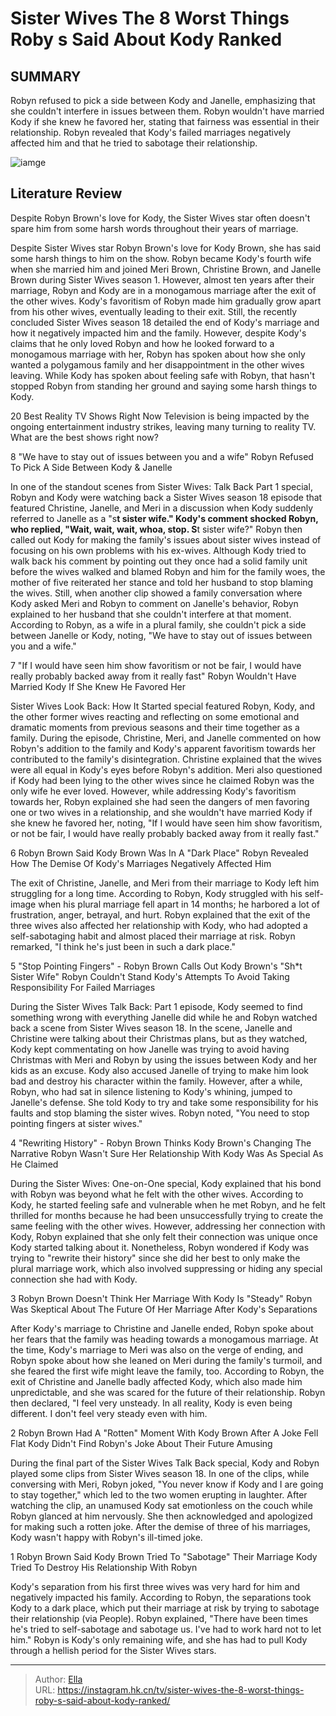 # Sister Wives The 8 Worst Things Roby s Said About Kody Ranked


## SUMMARY 


 Robyn refused to pick a side between Kody and Janelle, emphasizing that she couldn&#39;t interfere in issues between them. 
 Robyn wouldn&#39;t have married Kody if she knew he favored her, stating that fairness was essential in their relationship. 
 Robyn revealed that Kody&#39;s failed marriages negatively affected him and that he tried to sabotage their relationship. 

![iamge](https://static1.srcdn.com/wordpress/wp-content/uploads/2024/01/sister-wives_-the-8-worst-things-robyn-s-said-about-kody-ranked.jpg)

## Literature Review

Despite Robyn Brown&#39;s love for Kody, the Sister Wives star often doesn&#39;t spare him from some harsh words throughout their years of marriage.




Despite Sister Wives star Robyn Brown&#39;s love for Kody Brown, she has said some harsh things to him on the show. Robyn became Kody&#39;s fourth wife when she married him and joined Meri Brown, Christine Brown, and Janelle Brown during Sister Wives season 1. However, almost ten years after their marriage, Robyn and Kody are in a monogamous marriage after the exit of the other wives. Kody&#39;s favoritism of Robyn made him gradually grow apart from his other wives, eventually leading to their exit.
Still, the recently concluded Sister Wives season 18 detailed the end of Kody&#39;s marriage and how it negatively impacted him and the family. However, despite Kody&#39;s claims that he only loved Robyn and how he looked forward to a monogamous marriage with her, Robyn has spoken about how she only wanted a polygamous family and her disappointment in the other wives leaving. While Kody has spoken about feeling safe with Robyn, that hasn&#39;t stopped Robyn from standing her ground and saying some harsh things to Kody.
            
 
 20 Best Reality TV Shows Right Now 
Television is being impacted by the ongoing entertainment industry strikes, leaving many turning to reality TV. What are the best shows right now?












 








 8  &#34;We have to stay out of issues between you and a wife&#34; 
Robyn Refused To Pick A Side Between Kody &amp; Janelle
        

In one of the standout scenes from Sister Wives: Talk Back Part 1 special, Robyn and Kody were watching back a Sister Wives season 18 episode that featured Christine, Janelle, and Meri in a discussion when Kody suddenly referred to Janelle as a &#34;s**t sister wife.&#34; Kody&#39;s comment shocked Robyn, who replied, &#34;Wait, wait, wait, whoa, stop. S**t sister wife?&#34; Robyn then called out Kody for making the family&#39;s issues about sister wives instead of focusing on his own problems with his ex-wives.
Although Kody tried to walk back his comment by pointing out they once had a solid family unit before the wives walked and blamed Robyn and him for the family woes, the mother of five reiterated her stance and told her husband to stop blaming the wives. Still, when another clip showed a family conversation where Kody asked Meri and Robyn to comment on Janelle&#39;s behavior, Robyn explained to her husband that she couldn&#39;t interfere at that moment. According to Robyn, as a wife in a plural family, she couldn&#39;t pick a side between Janelle or Kody, noting, &#34;We have to stay out of issues between you and a wife.&#34;





 7  &#34;If I would have seen him show favoritism or not be fair, I would have really probably backed away from it really fast&#34; 
Robyn Wouldn&#39;t Have Married Kody If She Knew He Favored Her


 







Sister Wives Look Back: How It Started special featured Robyn, Kody, and the other former wives reacting and reflecting on some emotional and dramatic moments from previous seasons and their time together as a family. During the episode, Christine, Meri, and Janelle commented on how Robyn&#39;s addition to the family and Kody&#39;s apparent favoritism towards her contributed to the family&#39;s disintegration. Christine explained that the wives were all equal in Kody&#39;s eyes before Robyn&#39;s addition.
Meri also questioned if Kody had been lying to the other wives since he claimed Robyn was the only wife he ever loved. However, while addressing Kody&#39;s favoritism towards her, Robyn explained she had seen the dangers of men favoring one or two wives in a relationship, and she wouldn&#39;t have married Kody if she knew he favored her, noting, &#34;If I would have seen him show favoritism, or not be fair, I would have really probably backed away from it really fast.&#34;





 6  Robyn Brown Said Kody Brown Was In A &#34;Dark Place&#34; 
Robyn Revealed How The Demise Of Kody&#39;s Marriages Negatively Affected Him


The exit of Christine, Janelle, and Meri from their marriage to Kody left him struggling for a long time. According to Robyn, Kody struggled with his self-image when his plural marriage fell apart in 14 months; he harbored a lot of frustration, anger, betrayal, and hurt. Robyn explained that the exit of the three wives also affected her relationship with Kody, who had adopted a self-sabotaging habit and almost placed their marriage at risk. Robyn remarked, &#34;I think he&#39;s just been in such a dark place.&#34;





 5  &#34;Stop Pointing Fingers&#34; - Robyn Brown Calls Out Kody Brown&#39;s &#34;Sh*t Sister Wife&#34; 
Robyn Couldn&#39;t Stand Kody&#39;s Attempts To Avoid Taking Responsibility For Failed Marriages
        

During the Sister Wives Talk Back: Part 1 episode, Kody seemed to find something wrong with everything Janelle did while he and Robyn watched back a scene from Sister Wives season 18. In the scene, Janelle and Christine were talking about their Christmas plans, but as they watched, Kody kept commentating on how Janelle was trying to avoid having Christmas with Meri and Robyn by using the issues between Kody and her kids as an excuse. Kody also accused Janelle of trying to make him look bad and destroy his character within the family.
However, after a while, Robyn, who had sat in silence listening to Kody&#39;s whining, jumped to Janelle&#39;s defense. She told Kody to try and take some responsibility for his faults and stop blaming the sister wives. Robyn noted, &#34;You need to stop pointing fingers at sister wives.&#34;





 4  &#34;Rewriting History&#34; - Robyn Brown Thinks Kody Brown&#39;s Changing The Narrative 
Robyn Wasn&#39;t Sure Her Relationship With Kody Was As Special As He Claimed


During the Sister Wives: One-on-One special, Kody explained that his bond with Robyn was beyond what he felt with the other wives. According to Kody, he started feeling safe and vulnerable when he met Robyn, and he felt thrilled for months because he had been unsuccessfully trying to create the same feeling with the other wives.
However, addressing her connection with Kody, Robyn explained that she only felt their connection was unique once Kody started talking about it. Nonetheless, Robyn wondered if Kody was trying to &#34;rewrite their history&#34; since she did her best to only make the plural marriage work, which also involved suppressing or hiding any special connection she had with Kody.





 3  Robyn Brown Doesn&#39;t Think Her Marriage With Kody Is &#34;Steady&#34; 
Robyn Was Skeptical About The Future Of Her Marriage After Kody&#39;s Separations


 







After Kody&#39;s marriage to Christine and Janelle ended, Robyn spoke about her fears that the family was heading towards a monogamous marriage. At the time, Kody&#39;s marriage to Meri was also on the verge of ending, and Robyn spoke about how she leaned on Meri during the family&#39;s turmoil, and she feared the first wife might leave the family, too. According to Robyn, the exit of Christine and Janelle badly affected Kody, which also made him unpredictable, and she was scared for the future of their relationship. Robyn then declared, &#34;I feel very unsteady. In all reality, Kody is even being different. I don&#39;t feel very steady even with him.





 2  Robyn Brown Had A &#34;Rotten&#34; Moment With Kody Brown After A Joke Fell Flat 
Kody Didn&#39;t Find Robyn&#39;s Joke About Their Future Amusing
        

During the final part of the Sister Wives Talk Back special, Kody and Robyn played some clips from Sister Wives season 18. In one of the clips, while conversing with Meri, Robyn joked, &#34;You never know if Kody and I are going to stay together,&#34; which led to the two women erupting in laughter. After watching the clip, an unamused Kody sat emotionless on the couch while Robyn glanced at him nervously. She then acknowledged and apologized for making such a rotten joke. After the demise of three of his marriages, Kody wasn&#39;t happy with Robyn&#39;s ill-timed joke.





 1  Robyn Brown Said Kody Brown Tried To &#34;Sabotage&#34; Their Marriage 
Kody Tried To Destroy His Relationship With Robyn


Kody&#39;s separation from his first three wives was very hard for him and negatively impacted his family. According to Robyn, the separations took Kody to a dark place, which put their marriage at risk by trying to sabotage their relationship (via People). Robyn explained, &#34;There have been times he&#39;s tried to self-sabotage and sabotage us. I&#39;ve had to work hard not to let him.&#34; Robyn is Kody&#39;s only remaining wife, and she has had to pull Kody through a hellish period for the Sister Wives stars.


---

> Author: [Ella](https://instagram.hk.cn/)  
> URL: https://instagram.hk.cn/tv/sister-wives-the-8-worst-things-roby-s-said-about-kody-ranked/  

